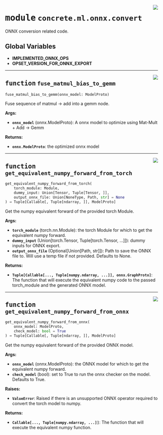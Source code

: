 <!-- markdownlint-disable -->

<a href="../../../src/concrete/ml/onnx/convert.py#L0"><img align="right" style="float:right;" src="https://img.shields.io/badge/-source-cccccc?style=flat-square"></a>

# <kbd>module</kbd> `concrete.ml.onnx.convert`

ONNX conversion related code.

## **Global Variables**

- **IMPLEMENTED_ONNX_OPS**
- **OPSET_VERSION_FOR_ONNX_EXPORT**

______________________________________________________________________

<a href="../../../src/concrete/ml/onnx/convert.py#L19"><img align="right" style="float:right;" src="https://img.shields.io/badge/-source-cccccc?style=flat-square"></a>

## <kbd>function</kbd> `fuse_matmul_bias_to_gemm`

```python
fuse_matmul_bias_to_gemm(onnx_model: ModelProto)
```

Fuse sequence of matmul -> add into a gemm node.

**Args:**

- <b>`onnx_model`</b> (onnx.ModelProto):  A onnx model to optimize using Mat-Mult + Add -> Gemm

**Returns:**

- <b>`onnx.ModelProto`</b>:  the optimized onnx model

______________________________________________________________________

<a href="../../../src/concrete/ml/onnx/convert.py#L110"><img align="right" style="float:right;" src="https://img.shields.io/badge/-source-cccccc?style=flat-square"></a>

## <kbd>function</kbd> `get_equivalent_numpy_forward_from_torch`

```python
get_equivalent_numpy_forward_from_torch(
    torch_module: Module,
    dummy_input: Union[Tensor, Tuple[Tensor, ]],
    output_onnx_file: Union[NoneType, Path, str] = None
) → Tuple[Callable[, Tuple[ndarray, ]], ModelProto]
```

Get the numpy equivalent forward of the provided torch Module.

**Args:**

- <b>`torch_module`</b> (torch.nn.Module):  the torch Module for which to get the equivalent numpy  forward.
- <b>`dummy_input`</b> (Union\[torch.Tensor, Tuple\[torch.Tensor, ...\]\]):  dummy inputs for ONNX export.
- <b>`output_onnx_file`</b> (Optional\[Union\[Path, str\]\]):  Path to save the ONNX file to. Will  use a temp file if not provided.  Defaults to None.

**Returns:**

- <b>`Tuple[Callable[..., Tuple[numpy.ndarray, ...]], onnx.GraphProto]`</b>:  The function that will  execute the equivalent numpy code to the passed torch_module and the generated ONNX  model.

______________________________________________________________________

<a href="../../../src/concrete/ml/onnx/convert.py#L159"><img align="right" style="float:right;" src="https://img.shields.io/badge/-source-cccccc?style=flat-square"></a>

## <kbd>function</kbd> `get_equivalent_numpy_forward_from_onnx`

```python
get_equivalent_numpy_forward_from_onnx(
    onnx_model: ModelProto,
    check_model: bool = True
) → Tuple[Callable[, Tuple[ndarray, ]], ModelProto]
```

Get the numpy equivalent forward of the provided ONNX model.

**Args:**

- <b>`onnx_model`</b> (onnx.ModelProto):  the ONNX model for which to get the equivalent numpy  forward.
- <b>`check_model`</b> (bool):  set to True to run the onnx checker on the model.  Defaults to True.

**Raises:**

- <b>`ValueError`</b>:  Raised if there is an unsupported ONNX operator required to convert the torch  model to numpy.

**Returns:**

- <b>`Callable[..., Tuple[numpy.ndarray, ...]]`</b>:  The function that will execute  the equivalent numpy function.

